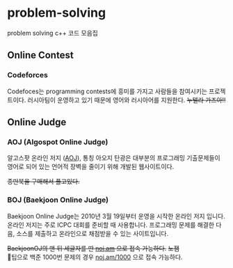 # problem-solving
problem solving c++ 코드 모음집

## Online Contest

### Codeforces
Codefoces는 programming contests에 흥미를 가지고 사람들을 참여시키는 프로젝트이다. 러시아팀이 운영하고 있기 때문에 영어와 러시아어를 지원한다. ~~누텔라 가즈아!!~~

## Online Judge

### AOJ (Algospot Online Judge)
알고스팟 온라인 저지 ([AOJ](https://algospot.com)), 통칭 아오지 탄광은 대부분의 프로그래밍 기출문제들이 영어로 되어 있는 언어적 장벽을 줄이기 위해 개발된 웹사이트이다.  

~~종만북을 구매해서 풀고있다.~~

### BOJ (Baekjoon Online Judge)
Baekjoon Online Judge는 2010년 3월 19일부터 운영을 시작한 온라인 저지 입니다. 온라인 저지는 주로 ICPC 대회를 준비할 때 사용합니다. 프로그래밍 문제를 해결한 다음, 소스를 제출하고 온라인으로 채점받을 수 있는 사이트입니다.

~~BaekjoonOJ의 맨 뒤 세글자를 딴 [noj.am](http://noj.am) 으로 접속 가능하다.~~ ~~노잼~~  
:honey_pot:팁으로 백준 1000번 문제의 경우 [noj.am/1000](http://noj.am/1000) 으로 접속 가능하다.
